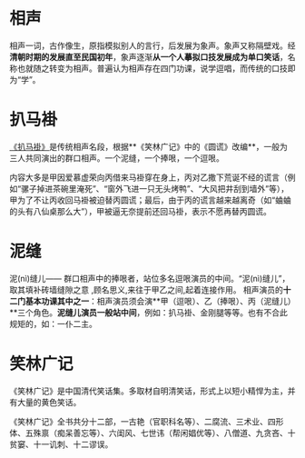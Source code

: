 <!-- ex_nolevel -->
# 相声
相声一词，古作像生，原指模拟别人的言行，后发展为象声。象声又称隔壁戏。经**清朝时期的发展直至民国初年**，象声逐渐**从一个人摹拟口技发展成为单口笑话**，名称也就随之转变为相声。普遍认为相声存在四门功课，说学逗唱，而传统的口技即为“学”。

# 扒马褂
[《扒马褂》](https://www.youtube.com/watch?v=_0APSdZWUmQ)是传统相声名段，根据**《笑林广记》中的《圆谎》改编**，一般为三人共同演出的群口相声。一个泥缝，一个捧哏，一个逗哏。

内容大多是甲因爱慕虚荣向丙借来马褂穿在身上，丙对乙撒下荒诞不经的谎言（例如“骡子掉进茶碗里淹死”、“窗外飞进一只无头烤鸭”、“大风把井刮到墙外”等），甲为了不让丙收回马褂被迫替丙圆谎；最后，由于丙的谎言越来越离奇（如“蛐蛐的头有八仙桌那么大”），甲被逼无奈提前还回马褂，表示不愿再替丙圆谎。

# 泥缝
泥(nì)缝儿—— 群口相声中的捧哏者，站位多名逗哏演员的中间。“泥(nì)缝儿”，取其填补砖墙缝隙之意 ,顾名思义,来往于甲乙之间,起着连接作用。
相声演员的**十二门基本功课其中之一**：相声演员须会演**甲（逗哏）、乙（捧哏）、丙（泥缝儿）**三个角色。**泥缝儿演员一般站中间**，例如：扒马褂、金刚腿等等。也有不合此规矩的，如：一仆二主。

# 笑林广记
《笑林广记》是中国清代笑话集。多取材自明清笑话，形式上以短小精悍为主，并有大量的黄色笑话。

《笑林广记》全书共分十二部，一古艳（官职科名等）、二腐流、三术业、四形体、五殊禀（痴呆善忘等）、六闺风、七世讳（帮闲娼优等）、八僧道、九贪吝、十贫窭、十一讥刺、十二谬误。